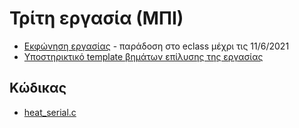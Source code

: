 # Τρίτη εργασία (ΜΠΙ)

* [Εκφώνηση εργασίας](./beam_poisson.pdf) - παράδοση στο eclass μέχρι τις 11/6/2021
* [Υποστηρικτικό template βημάτων επίλυσης της εργασίας](./template.pdf)

## Κώδικας

* [heat_serial.c](./heat_serial.c)
